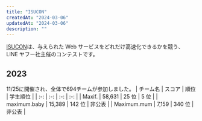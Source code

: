 ```yaml
---
title: "ISUCON"
createdAt: "2024-03-06"
updatedAt: "2024-03-06"
description: ""
---
```


[ISUCON](https://isucon.net/)は、与えられた Web サービスをどれだけ高速化できるかを競う、 LINE ヤフー社主催のコンテストです。

## 2023
11/25に開催され、全体で694チームが参加しました。
| チーム名 | スコア | 順位 | 学生順位 |
| :-: | :-: | :-: | :-: |
| Maxif. | 58,631 | 25 位 | 5 位 |
| maximum.baby | 15,389 | 142 位 | 非公表 |
| Maximum.mum | 7,159 | 340 位 | 非公表 |